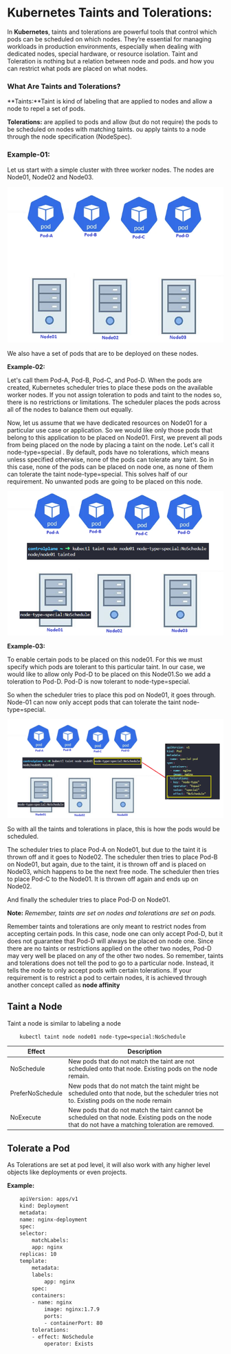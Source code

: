 # Kubernetes Taints and Tolerations:

In **Kubernetes**, taints and tolerations are powerful tools that control which pods can be scheduled on which nodes. They’re essential for managing workloads in production environments, especially when dealing with dedicated nodes, special hardware, or resource isolation. Taint and Toleration is nothing but a relation between node and pods.
and how you can restrict what pods are placed on what nodes.

### What Are Taints and Tolerations?
**Taints:**Taint is kind of labeling that are applied to nodes and allow a node to repel a set of pods.

**Tolerations:** are applied to pods and allow (but do not require) the pods to be scheduled on nodes with matching taints. ou apply taints to a node through the node specification (NodeSpec).

### Example-01:

Let us start with a simple cluster with three worker nodes. The nodes are Node01, Node02 and Node03.

![alt text](../pngs/taint-tol-1.png)

We also have a set of pods that are to be deployed on these nodes.

**Example-02:**

Let's call them Pod-A, Pod-B, Pod-C, and Pod-D. When the pods are created, Kubernetes scheduler tries to place these pods on the available worker nodes. If you not assign toleration to pods and taint to the nodes so, there is no restrictions or limitations. The scheduler places the pods across all of the nodes to balance them out equally.

Now, let us assume that we have dedicated resources on Node01 for a particular use case or application. So we would like only those pods that belong to this application to be placed on Node01. First, we prevent all pods from being placed on the node by placing a taint on the node. Let's call it node-type=special . By default, pods have no tolerations, which means unless specified otherwise, none of the pods can tolerate any taint. So in this case, none of the pods can be placed on node one, as none of them can tolerate the taint node-type=special. This solves half of our requirement. No unwanted pods are going to be placed on this node.

![alt text](../pngs/taint-tol-2.png)

**Example-03:**

To enable certain pods to be placed on this node01. For this we must specify which pods are tolerant to this particular taint. In our case, we would like to allow only Pod-D to be placed on this Node01.So we add a toleration to Pod-D. Pod-D is now tolerant to node-type=special.

So when the scheduler tries to place this pod on Node01, it goes through. Node-01 can now only accept pods that can tolerate the taint node-type=special.

![alt text](../pngs/taint-tol-3.png)

So with all the taints and tolerations in place, this is how the pods would be scheduled.

The scheduler tries to place Pod-A on Node01, but due to the taint it is thrown off and it goes to Node02. The scheduler then tries to place Pod-B on Node01, but again, due to the taint, it is thrown off and is placed on Node03, which happens to be the next free node. The scheduler then tries to place Pod-C to the Node01. It is thrown off again and ends up on Node02.

And finally the scheduler tries to place Pod-D on Node01.

**Note:** *Remember, taints are set on nodes and tolerations are set on pods.*

Remember taints and tolerations are only meant to restrict nodes from accepting certain pods. In this case, node one can only accept Pod-D, but it does not guarantee that Pod-D will always be placed on node one. Since there are no taints or restrictions applied on the other two nodes, Pod-D may very well be placed on any of the other two nodes.
So remember, taints and tolerations does not tell the pod to go to a particular node. Instead, it tells the node to only accept pods with certain tolerations. If your requirement is to restrict a pod to certain nodes, it is achieved through another concept called as **node affinity**

## Taint a Node

Taint a node is similar to labeling a node

        kubectl taint node node01 node-type=special:NoSchedule

| Effect    | Description |
| -------- | ------- |
| NoSchedule | New pods that do not match the taint are not scheduled onto that node. Existing pods on the node remain.  |
| PreferNoSchedule | New pods that do not match the taint might be scheduled onto that node, but the scheduler tries not to.  Existing pods on the node remain  |
| NoExecute   | New pods that do not match the taint cannot be scheduled on that node. Existing pods on the node that do not have a matching toleration are removed.   |

## Tolerate a Pod

As Tolerations are set at pod level, it will also work with any higher level objects like deployments or even projects.

**Example:**

        apiVersion: apps/v1
        kind: Deployment
        metadata:
        name: nginx-deployment
        spec:
        selector:
            matchLabels:
            app: nginx
        replicas: 10
        template:
            metadata:
            labels:
                app: nginx
            spec:
            containers:
            - name: nginx
                image: nginx:1.7.9
                ports:
                - containerPort: 80
            tolerations:
            - effect: NoSchedule
                operator: Exists 


